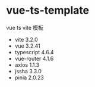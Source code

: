 # vue-ts-template
vue ts vite 模板

- vite 3.2.0
- vue 3.2.41
- typescript 4.6.4
- vue-router 4.1.6
- axios 1.1.3
- jssha 3.3.0
- pinia 2.0.23
